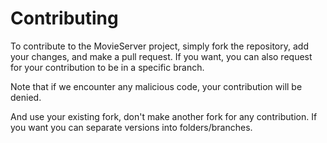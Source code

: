 # Contributing
To contribute to the MovieServer project, simply fork the repository, add your changes, and make a pull request. If you want, you can also request for your contribution to be in a specific branch.

Note that if we encounter any malicious code, your contribution will be denied.

And use your existing fork, don't make another fork for any contribution. If you want you can separate versions into folders/branches.
